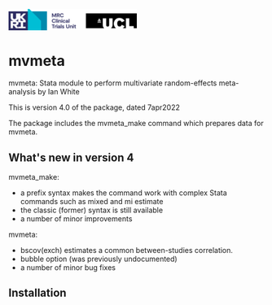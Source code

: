 <a href ="https://www.mrcctu.ucl.ac.uk/"><img src="MRCCTU_at_UCL_Logo.png" width="50%" /></a>

# mvmeta
mvmeta: Stata module to perform multivariate random-effects meta-analysis
by Ian White

This is version 4.0 of the package, dated 7apr2022

The package includes the mvmeta_make command which prepares data for mvmeta.

## What's new in version 4
mvmeta_make: 
- a prefix syntax makes the command work with complex Stata commands such as mixed and mi estimate 
- the classic (former) syntax is still available
- a number of minor improvements

mvmeta: 
- bscov(exch) estimates a common between-studies correlation.
- bubble option (was previously undocumented)
- a number of minor bug fixes

## Installation
